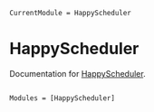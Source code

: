 ```@meta
CurrentModule = HappyScheduler
```

# HappyScheduler

Documentation for [HappyScheduler](https://github.com/kfrb/HappyScheduler.jl).

```@index
```

```@autodocs
Modules = [HappyScheduler]
```
